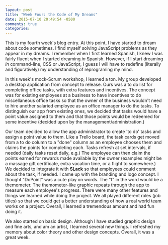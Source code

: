 ```yaml
---
layout: post
title: "Week Four: the Code of My Dreams"
date: 2015-07-10 20:49:54 -0500
comments: true
categories: 
---
```

This is my fourth week's blog entry.  At this point, I have started to dream about code sometimes.  I find myself solving JavaScript problems as they appear in my dreams.  I remember when I first learned Spanish, I knew I was fairly fluent when I started dreaming *in* Spanish.  However, if I start dreaming *in* command-line, CSS or JavaScript, I guess I will have to redefine (literally and figuratively) my understanding of reprograming my mind.  

In this week's mock-Scrum workshop, I learned a ton.  My group developed a desktop application from concept to release.  Ours was a to do list for completing office tasks, with extra features and incentives.  The concept was for existing employees at a business to have incentives to do miscellaneous office tasks so that the owner of the business wouldn't need to hire another salaried employee as an office manager to do the tasks.  To distinguish our app from existing ones, we decided that tasks would have a point value assigned to them and that those points would be redeemed for some incentive (decided upon by the management/administration.)

Our team decided to allow the app administrator to create 'to do' tasks and assign a point value to them.  Like a Trello board, the task cards get moved from a to do column to a "done" column as an employee chooses them and claims the points for completing each.  Tasks refresh at set intervals, if needed (daily tasks reset daily, e.g.)  The employee can then claim the points earned for rewards made available by the owner (examples might be a massage gift certificate, extra vacation time, or a flight to somewhere.)  We decided to integrate it with **SLack** so that employees could comment about the task, if needed.  I came up with the branding and logo concept. I thought "DoPoint" was a cute play on words.  The "t" in the word would be a themometer.  The themometer-like graphic repeats through the app to measure each employee's progress.  There were many other features and things we learned while doing the project.  We all played different roles (job titles) so that we could get a better understanding of how a real world team works on a project.  Overall, I learned a tremendous amount and had fun doing it. 

We also started on basic design.  Although I have studied graphic design and fine arts, and am an artist, I learned several new things.  I refreshed my memory about color theory and other design concepts.  Overall, it was a great week. 